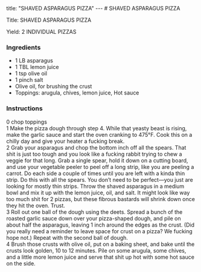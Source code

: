 <!DOCTYPE HTML PUBLIC "-//W3C//DTD HTML 4.0 Transitional//EN">
<html>
  <head>
  title: "SHAVED ASPARAGUS PIZZA"
---
# SHAVED ASPARAGUS PIZZA<link rel='stylesheet' href='style.css' type='text/css'><meta http-equiv="Content-Style-Stype" content="text/css">
     <meta http-equiv="Content-Type" content="text/html;charset=utf-8">
     </head><body><div class="recipe" itemscope itemtype="http://schema.org/Recipe"><div class='header'><p class="title"><span class="label">Title:</span> <span itemprop="name">SHAVED ASPARAGUS PIZZA</span></p>
<p class="yields"><span class="label">Yield:</span> <span itemprop="recipeYield">2 INDIVIDUAL PIZZAS</span></p>
</div><div class="ing"><h3>Ingredients</h3><ul class="ing"><li class="ing" itemprop="ingredients">1 LB asparagus </li>
<li class="ing" itemprop="ingredients">1 TBL lemon juice </li>
<li class="ing" itemprop="ingredients">1 tsp olive oil </li>
<li class="ing" itemprop="ingredients">1 pinch salt </li>
<li class="ing" itemprop="ingredients">Olive oil, for brushing the crust </li>
<li class="ing" itemprop="ingredients">Toppings: arugula, chives, lemon juice, Hot sauce </li>
</ul>
</div>
<div class="instructions"><h3 class="Instructions">Instructions</h3><div itemprop="recipeInstructions"><p>0 chop toppings<br>1 Make the pizza dough through step 4. While that yeasty beast is rising, make the garlic sauce and start the oven cranking to 475°F. Cook this on a chilly day and give your heater a fucking break.<br>2 Grab your asparagus and chop the bottom inch off all the spears. That shit is just too tough and you look like a fucking rabbit trying to chew a veggie for that long. Grab a single spear, hold it down on a cutting board, and use your vegetable peeler to peel off a long strip, like you are peeling a carrot. Do each side a couple of times until you are left with a kinda thin strip. Do this with all the spears. You don’t need to be perfect—you just are looking for mostly thin strips. Throw the shaved asparagus in a medium bowl and mix it up with the lemon juice, oil, and salt. It might look like way too much shit for 2 pizzas, but these fibrous bastards will shrink down once they hit the oven. Trust.<br>3 Roll out one ball of the dough using the deets. Spread a bunch of the roasted garlic sauce down over your pizza-shaped dough, and pile on about half the asparagus, leaving 1 inch around the edges as the crust. (Did you really need a reminder to leave space for crust on a pizza? We fucking hope not.) Repeat with the second ball of dough.<br>4 Brush those crusts with olive oil, put on a baking sheet, and bake until the crusts look golden, 10 to 12 minutes. Pile on some arugula, some chives, and a little more lemon juice and serve that shit up hot with some hot sauce on the side.</p></div></div></div>

</body>
</html>